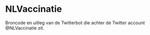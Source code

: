 # NLVaccinatie
Broncode en uitleg van de Twitterbot die achter de Twitter account @NLVaccinatie zit.
